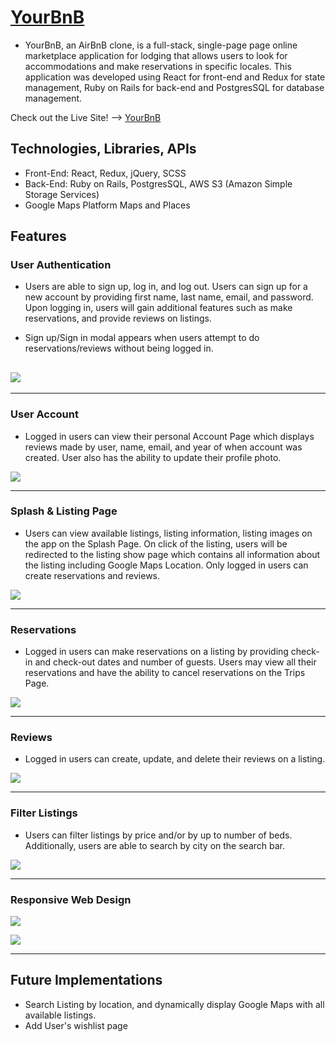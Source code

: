 # <a href="https://yourbnb.herokuapp.com/#/" target="_blank">YourBnB</a>

- YourBnB, an AirBnB clone, is a full-stack, single-page page online marketplace application for lodging that allows users to look for accommodations and make reservations in specific locales. This application was developed using React for front-end and Redux for state management, Ruby on Rails for back-end and PostgresSQL for database management.

Check out the Live Site! --> [YourBnB](https://yourbnb.herokuapp.com/#/)

## Technologies, Libraries, APIs

- Front-End: React, Redux, jQuery, SCSS
- Back-End: Ruby on Rails, PostgresSQL, AWS S3 (Amazon Simple Storage Services)
- Google Maps Platform Maps and Places

## Features

### User Authentication

- Users are able to sign up, log in, and log out. Users can sign up for a new account by providing first name, last name, email, and password. Upon logging in, users will gain additional features such as make reservations, and provide reviews on listings.

* Sign up/Sign in modal appears when users attempt to do reservations/reviews without being logged in.

## ![](https://github.com/pa-dg/airbnb_clone/blob/master/app/assets/images/gifs/user-auth.gif)

---

### User Account

- Logged in users can view their personal Account Page which displays reviews made by user, name, email, and year of when account was created. User also has the ability to update their profile photo.

![](https://github.com/pa-dg/airbnb_clone/blob/master/app/assets/images/gifs/user-account.gif)

---

### Splash & Listing Page

- Users can view available listings, listing information, listing images on the app on the Splash Page. On click of the listing, users will be redirected to the listing show page which contains all information about the listing including Google Maps Location. Only logged in users can create reservations and reviews.

![](https://github.com/pa-dg/airbnb_clone/blob/master/app/assets/images/gifs/listings.gif)

---

### Reservations

- Logged in users can make reservations on a listing by providing check-in and check-out dates and number of guests. Users may view all their reservations and have the ability to cancel reservations on the Trips Page.

![](https://github.com/pa-dg/airbnb_clone/blob/master/app/assets/images/gifs/reservations.gif)

---

### Reviews

- Logged in users can create, update, and delete their reviews on a listing.

![](https://github.com/pa-dg/airbnb_clone/blob/master/app/assets/images/gifs/reviews.gif)

---

### Filter Listings

- Users can filter listings by price and/or by up to number of beds. Additionally, users are able to search by city on the search bar.

![](https://github.com/pa-dg/airbnb_clone/blob/master/app/assets/images/gifs/filters.gif)

---

### Responsive Web Design

![](https://github.com/pa-dg/airbnb_clone/blob/master/app/assets/images/gifs/web-responsive-1.gif)

![](https://github.com/pa-dg/airbnb_clone/blob/master/app/assets/images/gifs/web-responsive-2.gif)

---

## Future Implementations

- Search Listing by location, and dynamically display Google Maps with all available listings.
- Add User's wishlist page
